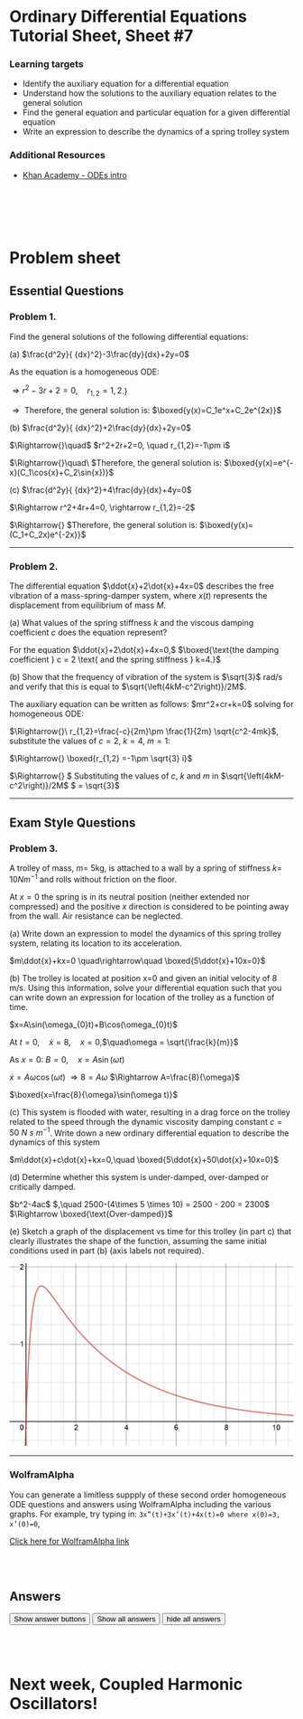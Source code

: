 <script type="text/x-mathjax-config">
  MathJax.Hub.Config({
    tex2jax: {
      inlineMath: [ ['$','$'], ["\\(","\\)"] ],
      processEscapes: true
    }
  });
</script>

<script type="text/javascript" async
  src="https://cdnjs.cloudflare.com/ajax/libs/mathjax/2.7.5/MathJax.js?config=TeX-MML-AM_CHTML">
</script>
<script type="text/javascript" src="tutorialSheetScripts.js"> </script>
<link rel="stylesheet" type="text/css" media="all" href="styles.css">

# Ordinary Differential Equations Tutorial Sheet, Sheet #7

### Learning targets
* Identify the auxiliary equation for a differential equation
* Understand how the solutions to the auxiliary equation relates to the general solution
* Find the general equation and particular equation for a given differential equation
* Write an expression to describe the dynamics of a spring trolley system

### Additional Resources
* [Khan Academy - ODEs intro](https://youtu.be/6o7b9yyhH7k)

<br><br><br><br>

# Problem sheet
## Essential Questions
### Problem 1.
Find the general solutions of the following differential equations:

(a) $\frac{d^2y}{ {dx}^2}-3\frac{dy}{dx}+2y=0$
<div class = "answer">
As the equation is a homogeneous ODE:

$\Rightarrow r^2-3r+2=0,\quad r_{1,2}=1, 2$.}

$\Rightarrow{}$ Therefore, the general solution is: $\boxed{y(x)=C_1e^x+C_2e^{2x}}$
</div>

(b) $\frac{d^2y}{ {dx}^2}+2\frac{dy}{dx}+2y=0$
<div class = "answer">
$\Rightarrow{}\quad$
$r^2+2r+2=0, \quad r_{1,2}=-1\pm i$

$\Rightarrow{}\quad\ $Therefore, the general solution is: 
$\boxed{y(x)=e^{-x}(C_1\cos{x}+C_2\sin{x})}$
</div>

(c) $\frac{d^2y}{ {dx}^2}+4\frac{dy}{dx}+4y=0$
<div class = "answer">
$\Rightarrow r^2+4r+4=0, \rightarrow r_{1,2}=-2$

$\Rightarrow{} $Therefore, the general solution is: 
$\boxed{y(x)=(C_1+C_2x)e^{-2x}}$
</div>

-----------------------------------------------------------------------------------

### Problem 2.
The differential equation $\ddot{x}+2\dot{x}+4x=0$ describes the free vibration of a mass-spring-damper system, where $x(t)$ represents the displacement from equilibrium of mass $M$.

(a) What values of the spring stiffness $k$ and the viscous damping coefficient $c$ does the equation represent?
<div class = "answer">For the equation $\ddot{x}+2\dot{x}+4x=0,$ $\boxed{\text{the damping coefficient } c = 2 \text{ and the spring stiffness } k=4.}$</div>

(b) Show that the frequency of vibration of the system is $\sqrt{3}$ rad/s and verify that this is equal to $\sqrt{\left(4kM-c^2\right)}/2M$.
<div class = "answer">The auxiliary equation can be written as follows:
$mr^2+cr+k=0$ solving for homogeneous ODE:

$\Rightarrow{}\ r_{1,2}=\frac{-c}{2m}\pm \frac{1}{2m} \sqrt{c^2-4mk}$,
substitute the values of $c = 2,\ k = 4,\ m = 1:$

$\Rightarrow{} \boxed{r_{1,2} =-1\pm \sqrt{3} i}$

$\Rightarrow{} $
Substituting the values of $c,\ k\ \mathrm{and}\ m$ in $\sqrt{\left(4kM-c^2\right)}/2M$
$ = \sqrt{3}$
</div>

-----------------------------------

## Exam Style Questions
### Problem 3.
A trolley of mass, $m=$ 5kg, is attached to a wall by a spring of stiffness $k=$ $10Nm^{-1}$ and rolls without friction on the floor.

At $x=0$ the spring is in its neutral position (neither extended nor compressed) and the positive $x$ direction is considered to be pointing away from the wall. Air resistance can be neglected.

(a) Write down an expression to model the dynamics of this spring trolley system, relating its location to its acceleration.
<div class = "answer">
$m\ddot{x}+kx=0 \quad\rightarrow\quad \boxed{5\ddot{x}+10x=0}$
</div>


(b) The trolley is located at position x=0 and given an initial velocity of 8 m/s. Using this information, solve your differential equation such that you can write down an expression for location of the trolley as a function of time.
<div class = "answer">
$x=A\sin(\omega_{0}t)+B\cos(\omega_{0}t)$<br>

At $t=0$,$\quad\dot{x}=8$,$\quad x = 0$,$\quad\omega = \sqrt{\frac{k}{m}}$<br>

As $x=0$: $B=0$,$\quad x=A\sin(\omega t)$<br>

$\dot{x}=A\omega \cos(\omega t)$
$\Rightarrow 8=A\omega$
$\Rightarrow A=\frac{8}{\omega}$<br>

$\boxed{x=\frac{8}{\omega}\sin(\omega t)}$
</div>

(c) This system is flooded with water, resulting in a drag force on the trolley related to the speed through the dynamic viscosity damping constant $c=50\ N\ s\ m^{−1}$. Write down a new ordinary differential equation to describe the dynamics of this system
<div class = "answer">$m\ddot{x}+c\dot{x}+kx=0,\quad \boxed{5\ddot{x}+50\dot{x}+10x=0}$</div>

(d) Determine whether this system is under-damped, over-damped or critically damped.
<div class = "answer">$b^2-4ac$ $,\quad 2500-(4\times 5 \times 10) = 2500 - 200 = 2300$
$\Rightarrow \boxed{\text{Over-damped}}$
</div>

(e) Sketch a graph of the displacement vs time for this trolley (in part c) that clearly illustrates the shape of the function, assuming the same initial conditions used in part (b) (axis labels not required).
<div class = "answer">
<img src="07-ode-media/figure1.PNG">
</div>

-----------------------------------------------------------------------------------

### WolframAlpha
You can generate a limitless suppply of these second order homogeneous ODE questions and answers using WolframAlpha including the various graphs. For example, try typing in: 
``` 3x”(t)+3x’(t)+4x(t)=0 where x(0)=3, x’(0)=0 ```,

[Click here for WolframAlpha link](https://www.wolframalpha.com/input/?i=3x%27%27(t)%2B3x%27(t)%2B4x(t)%3D0+where+x(0)%3D3,+x%27(0)%3D0)

<br><br>

## Answers

<button type="button" onclick="displayAnswerButtons('block')">Show answer buttons</button>
<button type="button" onclick="displayAnswers('block')">Show all answers</button>
<button type="button" onclick="displayAnswers('none')">hide all answers</button>

<br><br>

# Next week, Coupled Harmonic Oscillators!